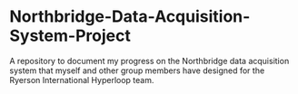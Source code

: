 # Northbridge-Data-Acquisition-System-Project
A repository to document my progress on the Northbridge data acquisition system that myself and other group members have designed for the Ryerson International Hyperloop team.
